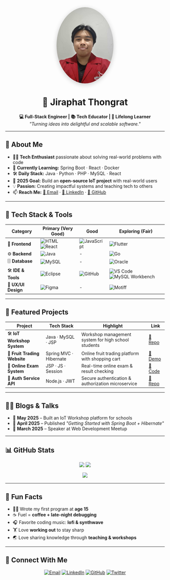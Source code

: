 <div align="center">
  <img src="1++.jpg" alt="Jiraphat Thongrat" width="180" style="border-radius: 50%; box-shadow: 0 4px 15px rgba(0,0,0,0.2);" />
</div>

<h1 align="center">👋 <strong>Jiraphat Thongrat</strong></h1>

<p align="center">
  <strong>💻 Full-Stack Engineer | 📚 Tech Educator | 🌱 Lifelong Learner</strong><br>
  <em>"Turning ideas into delightful and scalable software."</em>
</p>

---

## 🚀 About Me
- 👨‍💻 **Tech Enthusiast** passionate about solving real-world problems with code  
- 🌱 **Currently Learning:** Spring Boot · React · Docker  
- 🛠 **Daily Stack:** Java · Python · PHP · MySQL · React  
- 🎯 **2025 Goal:** Build an **open-source IoT project** with real-world users  
- 💡 **Passion:** Creating impactful systems and teaching tech to others  
- 📫 **Reach Me:** [📧 Email](mailto:makhan2888@gmail.com) · [💼 LinkedIn](#) · [🐙 GitHub](#)

---

## 🧰 Tech Stack & Tools

| Category | Primary (Very Good) | Good | Exploring (Fair) |
|----------|-------------------|------|----------------|
| 🎨 **Frontend** | ![HTML](https://img.shields.io/badge/HTML-E34F26?style=for-the-badge&logo=html5&logoColor=white) ![React](https://img.shields.io/badge/React-20232A?style=for-the-badge&logo=react&logoColor=61DAFB) | ![JavaScript](https://img.shields.io/badge/JavaScript-F7DF1E?style=for-the-badge&logo=javascript&logoColor=black) | ![Flutter](https://img.shields.io/badge/Flutter-02569B?style=for-the-badge&logo=flutter&logoColor=white) |
| ⚙️ **Backend** | ![Java](https://img.shields.io/badge/Java-007396?style=for-the-badge&logo=java&logoColor=white) | - | ![Go](https://img.shields.io/badge/Go-00ADD8?style=for-the-badge&logo=go&logoColor=white) |
| 🗄 **Database** | ![MySQL](https://img.shields.io/badge/MySQL-4479A1?style=for-the-badge&logo=mysql&logoColor=white) | - | ![Oracle](https://img.shields.io/badge/Oracle-F80000?style=for-the-badge&logo=oracle&logoColor=white) |
| 🛠 **IDE & Tools** | ![Eclipse](https://img.shields.io/badge/Eclipse-2C2255?style=for-the-badge&logo=eclipse&logoColor=white) | ![GitHub](https://img.shields.io/badge/GitHub-181717?style=for-the-badge&logo=github) | ![VS Code](https://img.shields.io/badge/VS%20Code-007ACC?style=for-the-badge&logo=visual-studio-code&logoColor=white) ![MySQL Workbench](https://img.shields.io/badge/MySQL%20Workbench-00758F?style=for-the-badge&logo=mysql&logoColor=white) |
| 🎨 **UX/UI Design** | ![Figma](https://img.shields.io/badge/Figma-F24E1E?style=for-the-badge&logo=figma&logoColor=white) | - | ![Motiff](https://img.shields.io/badge/Motiff-000000?style=for-the-badge&logoColor=white) |

---

## 📌 Featured Projects

| Project | Tech Stack | Highlight | Link |
|---------|------------|----------|------|
| 🛠 **IoT Workshop System** | Java · MySQL · JSP | Workshop management system for high school students | [🔗 Repo](#) |
| 🍎 **Fruit Trading Website** | Spring MVC · Hibernate | Online fruit trading platform with shopping cart | [🔗 Demo](#) |
| 📝 **Online Exam System** | JSP · JS · Session | Real-time online exam & result checking | [🔗 Code](#) |
| 🔐 **Auth Service API** | Node.js · JWT | Secure authentication & authorization microservice | [🔗 Repo](#) |

---

## ✍🏻 Blogs & Talks

- 📅 **May 2025** – Built an IoT Workshop platform for schools  
- 📅 **April 2025** – Published _"Getting Started with Spring Boot + Hibernate"_  
- 📅 **March 2025** – Speaker at Web Development Meetup   

---

## 📊 GitHub Stats

<p align="center">
  <img src="https://github-readme-stats.vercel.app/api?username=Siraprapha05&show_icons=true&theme=tokyonight&hide_border=true" height="165"/>
  <img src="https://github-readme-stats.vercel.app/api/top-langs/?username=Siraprapha05&layout=compact&theme=tokyonight&hide_border=true" height="165"/>
</p>

<p align="center">
  <img src="https://github-readme-activity-graph.vercel.app/graph?username=Siraprapha05&theme=tokyo-night&hide_border=true" />
</p>

---

## 🎯 Fun Facts

- 👨‍💻 Wrote my first program at **age 15**  
- ☕ Fuel = **coffee + late-night debugging**  
- 🎧 Favorite coding music: **lofi & synthwave**  
- 🏋️ Love **working out** to stay sharp  
- 🌏 Love sharing knowledge through **teaching & workshops**  

---

## 🤝 Connect With Me

<p align="center">
  <a href="mailto:makhan2888@gmail.com"><img src="https://img.shields.io/badge/Email-makhan2888%40gmail.com-blue?style=for-the-badge" alt="Email"></a>
  <a href="#"><img src="https://img.shields.io/badge/LinkedIn-Profile-blue?style=for-the-badge&logo=linkedin" alt="LinkedIn"></a>
  <a href="#"><img src="https://img.shields.io/badge/GitHub-Profile-black?style=for-the-badge&logo=github" alt="GitHub"></a>
  <a href="#"><img src="https://img.shields.io/badge/X%2FTwitter-Profile-1DA1F2?style=for-the-badge&logo=twitter" alt="Twitter"></a>
</p>
